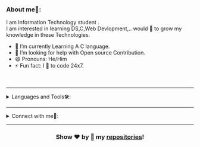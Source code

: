 

### About me🧑:
I am Information Technology student .<br/>
I am interested in learning DS,C,Web Devlopment,.. would 💖 to grow my knowledge in these Technologies.


- 🔭 I’m currently Learning A C language.
- 🤔 I’m looking for help with Open source Contribution.
- 😄 Pronouns: He/Him
- ⚡ Fun fact: I 💖 to code 24x7.

<br/>

---

<details>
<summary>
Languages and Tools🛠:
</summary>
  <br/>

<code><img height="20" src="https://cdn.iconscout.com/icon/free/png-512/c-programming-569564.png"></code>


</details>

---


<details>
<summary> Connect with me🤝: </summary>  

<br/>


<a href="https://github.com/Davekibh">
  <img align="left" alt="Dave's Github" width="22px" src="https://upload.wikimedia.org/wikipedia/commons/thumb/a/ae/Github-desktop-logo-symbol.svg/1024px-Github-desktop-logo-symbol.svg.png" />
</a>





<a href="https://linkedin.com/in/dave-bhandari-4a74761a7/">
  <img align="left" alt="Dave's Linkdein" width="22px" src="https://cdn3.iconfinder.com/data/icons/inficons/512/linkedin.png" />
</a>

<br/>

</details>

---



<div align="center">
  

### Show ❤️ by 🌟 my [repositories](https://github.com/Davekibh?tab=repositories)!

</div>
